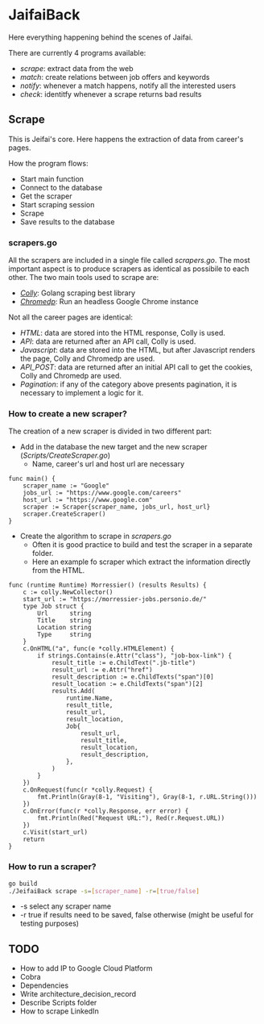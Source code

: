 # JaifaiBack

Here everything happening behind the scenes of Jaifai.

There are currently 4 programs available:

* *scrape*: extract data from the web
* *match*: create relations between job offers and keywords
* *notify*: whenever a match happens, notify all the interested users 
* *check*: identitfy whenever a scrape returns bad results

## Scrape

This is Jeifai's core. Here happens the extraction of data from career's pages.

How the program flows:

* Start main function
* Connect to the database
* Get the scraper
* Start scraping session
* Scrape
* Save results to the database

### scrapers.go
All the scrapers are included in a single file called *scrapers.go*. The most important aspect is to produce scrapers as identical as possibile to each other. The two main tools used to scrape are:
* *[Colly](http://go-colly.org/)*: Golang scraping best library
* *[Chromedp](https://github.com/chromedp/chromedp)*: Run an headless Google Chrome instance

Not all the career pages are identical:
* *HTML*: data are stored into the HTML response, Colly is used.
* *API*: data are returned after an API call, Colly is used.
* *Javascript*: data are stored into the HTML, but after Javascript renders the page, Colly and Chromedp are used.
* *API_POST*: data are returned after an initial API call to get the cookies, Colly and Chromedp are used.
* *Pagination*: if any of the category above presents pagination, it is necessary to implement a logic for it.

### **How to create a new scraper?**
The creation of a new scraper is divided in two different part:
* Add in the database the new target and the new scraper (*Scripts/CreateScraper.go*)
    * Name, career's url and host url are necessary
```golang
func main() {
    scraper_name := "Google"
    jobs_url := "https://www.google.com/careers"
    host_url := "https://www.google.com"
    scraper := Scraper{scraper_name, jobs_url, host_url}
    scraper.CreateScraper()
}
```

* Create the algorithm to scrape in *scrapers.go*
    * Often it is good practice to build and test the scraper in a separate folder.
    * Here an example fo scraper which extract the information directly from the HTML.
```golang
func (runtime Runtime) Morressier() (results Results) {
    c := colly.NewCollector()
    start_url := "https://morressier-jobs.personio.de/"
    type Job struct {
        Url      string
        Title    string
        Location string
        Type     string
    }
    c.OnHTML("a", func(e *colly.HTMLElement) {
        if strings.Contains(e.Attr("class"), "job-box-link") {
            result_title := e.ChildText(".jb-title")
            result_url := e.Attr("href")
            result_description := e.ChildTexts("span")[0]
            result_location := e.ChildTexts("span")[2]
            results.Add(
                runtime.Name,
                result_title,
                result_url,
                result_location,
                Job{
                    result_url,
                    result_title,
                    result_location,
                    result_description,
                },
            )
        }
    })
    c.OnRequest(func(r *colly.Request) {
        fmt.Println(Gray(8-1, "Visiting"), Gray(8-1, r.URL.String()))
    })
    c.OnError(func(r *colly.Response, err error) {
        fmt.Println(Red("Request URL:"), Red(r.Request.URL))
    })
    c.Visit(start_url)
    return
}
```

### **How to run a scraper?**
```bash
go build
./JeifaiBack scrape -s=[scraper_name] -r=[true/false]
```
* -s select any scraper name
* -r true if results need to be saved, false otherwise (might be useful for testing purposes)


## TODO
* How to add IP to Google Cloud Platform
* Cobra
* Dependencies
* Write architecture_decision_record
* Describe Scripts folder
* How to scrape LinkedIn 